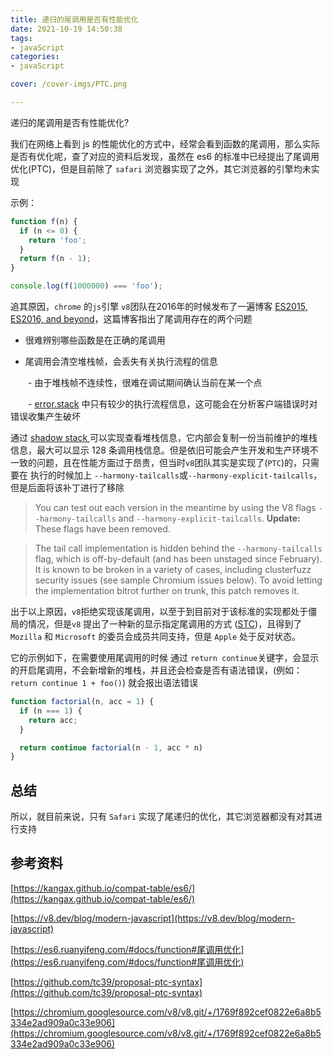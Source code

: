 ```yaml
---
title: 递归的尾调用是否有性能优化
date: 2021-10-19 14:50:38
tags:
- javaScript
categories:
- javaScript

cover: /cover-imgs/PTC.png

---
```

递归的尾调用是否有性能优化?

<!-- more -->

我们在网络上看到 js 的性能优化的方式中，经常会看到函数的尾调用，那么实际是否有优化呢，查了对应的资料后发现，虽然在 es6 的标准中已经提出了尾调用优化(PTC)，但是目前除了 `safari` 浏览器实现了之外，其它浏览器的引擎均未实现


示例：

```JavaScript
function f(n) {
  if (n <= 0) {
    return 'foo';
  }
  return f(n - 1);
}

console.log(f(1000000) === 'foo');
```



追其原因，`chrome` 的`js`引擎 `v8`团队在2016年的时候发布了一遍博客  [ES2015, ES2016, and beyond](https://v8.dev/blog/modern-javascript)，这篇博客指出了尾调用存在的两个问题

- 很难辨别哪些函数是在正确的尾调用

- 尾调用会清空堆栈帧，会丢失有关执行流程的信息

&ensp;&ensp;&ensp;&ensp;- 由于堆栈帧不连续性，很难在调试期间确认当前在某一个点

&ensp;&ensp;&ensp;&ensp;- [error.stack](https://developer.mozilla.org/en-US/docs/Web/JavaScript/Reference/Global_Objects/Error/Stack) 中只有较少的执行流程信息，这可能会在分析客户端错误时对错误收集产生破坏


通过 [shadow stack ](https://bugs.webkit.org/attachment.cgi?id=274472&action=review)可以实现查看堆栈信息，它内部会复制一份当前维护的堆栈信息，最大可以显示 128 条调用栈信息。但是依旧可能会产生开发和生产环境不一致的问题，且在性能方面过于昂贵，但当时`v8`团队其实是实现了(`PTC`)的，只需要在 执行的时候加上 `--harmony-tailcalls`或`--harmony-explicit-tailcalls`，但是后面将该补丁进行了移除


> You can test out each version in the meantime by using the V8 flags `--harmony-tailcalls` and `--harmony-explicit-tailcalls`. **Update:**  These flags have been removed.


> The tail call implementation is hidden behind the `--harmony-tailcalls`
flag, which is off-by-default (and has been unstaged since February).
It is known to be broken in a variety of cases, including clusterfuzz
security issues (see sample Chromium issues below). To avoid letting
the implementation bitrot further on trunk, this patch removes it.



出于以上原因，`v8`拒绝实现该尾调用，以至于到目前对于该标准的实现都处于僵局的情况，但是`v8` 提出了一种新的显示指定尾调用的方式 ([STC](https://github.com/tc39/proposal-ptc-syntax))，且得到了 `Mozilla` 和 `Microsoft` 的委员会成员共同支持，但是 `Apple` 处于反对状态。

它的示例如下，在需要使用尾调用的时候 通过 `return continue`关键字，会显示的开启尾调用，不会新增新的堆栈，并且还会检查是否有语法错误，(例如：`return continue 1 + foo()`) 就会报出语法错误

```JavaScript
function factorial(n, acc = 1) {
  if (n === 1) {
    return acc;
  }

  return continue factorial(n - 1, acc * n)
}
```



## 总结

所以，就目前来说，只有 `Safari` 实现了尾递归的优化，其它浏览器都没有对其进行支持


## 参考资料

[https://kangax.github.io/compat-table/es6/](https://kangax.github.io/compat-table/es6/)

[https://v8.dev/blog/modern-javascript](https://v8.dev/blog/modern-javascript)

[https://es6.ruanyifeng.com/#docs/function#尾调用优化](https://es6.ruanyifeng.com/#docs/function#尾调用优化)

[https://github.com/tc39/proposal-ptc-syntax](https://github.com/tc39/proposal-ptc-syntax)

[https://chromium.googlesource.com/v8/v8.git/+/1769f892cef0822e6a8b5334e2ad909a0c33e906](https://chromium.googlesource.com/v8/v8.git/+/1769f892cef0822e6a8b5334e2ad909a0c33e906)


